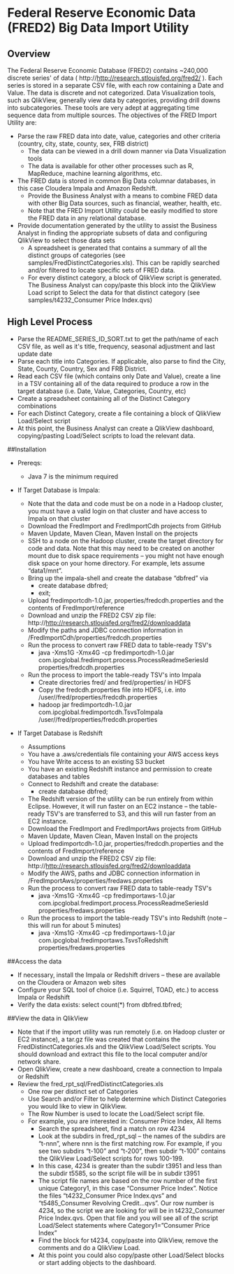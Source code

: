 # Federal Reserve Economic Data (FRED2) Big Data Import Utility

## Overview
The Federal Reserve Economic Database (FRED2) contains ~240,000 discrete series' of data ( http://http://research.stlouisfed.org/fred2/ ). Each series is stored in a separate CSV file, with each row containing a Date and Value.  The data is discrete and not categorized. Data Visualization tools, such as QlikView, generally view data by categories, providing drill downs into subcategories.  These tools are very adept at aggregating time sequence data from multiple sources.  The objectives of the FRED Import Utility are:
* Parse the raw FRED data into date, value, categories and other criteria (country, city, state, county, sex, FRB district) 
	* The data can be viewed in a drill down manner via Data Visualization tools
	* The data is available for other other processes such as R, MapReduce, machine learning algorithms, etc.
* The FRED data is stored in common Big Data columnar databases, in this case Cloudera Impala and Amazon Redshift.  
	* Provide the Business Analyst with a means to combine FRED data with other Big Data sources, such as financial, weather, health, etc.
	* Note that the FRED Import Utility could be easily modified to store the FRED data in any relational database.
* Provide documentation generated by the utility to assist the Business Analyst in finding the appropriate subsets of data and configuring QlikView to select those data sets
	* A spreadsheet is generated that contains a summary of all the distinct groups of categories (see samples/FredDistinctCategories.xls).  This can be rapidly searched and/or filtered to locate specific sets of FRED data.
	* For every distinct category, a block of QlikView script is generated.  The Business Analyst can copy/paste this block into the QlikView Load script to Select the data for that distinct category (see samples/t4232_Consumer Price Index.qvs)

## High Level Process
* Parse the README_SERIES_ID_SORT.txt to get the path/name of each CSV file, as well as it's title, frequency, seasonal adjustment and last update date
* Parse each title into Categories.  If applicable, also parse to find the City, State, County, Country, Sex and FRB District.
* Read each CSV file (which contains only Date and Value), create a line in a TSV containing all of the data required to produce a row in the target database (i.e. Date, Value, Categories, Country, etc)
* Create a spreadsheet containing all of the Distinct Category combinations
* For each Distinct Category, create a file containing a block of QlikView Load/Select script
* At this point, the Business Analyst can create a QlikView dashboard, copying/pasting Load/Select scripts to load the relevant data.

##Installation
* Prereqs:
	* Java 7 is the minimum required
* If Target Database is Impala:
	* Note that the data and code must be on a node in a Hadoop cluster, you must have a valid login on that cluster and have access to Impala on that cluster
	* Download the FredImport and FredImportCdh projects from GitHub
	* Maven Update, Maven Clean, Maven Install on the projects
	* SSH to a node on the Hadoop cluster, create the target directory for code and data.  Note that this may need to be created on another mount due to disk space requirements – you might not have enough disk space on your home directory.  For example, lets assume “data1/mnt”.  
	* Bring up the impala-shell and create the database “dbfred” via
		* create database dbfred;
		* exit;
	* Upload fredimportcdh-1.0.jar, properties/fredcdh.properties and the contents of FredImport/reference
	* Download and unzip the FRED2 CSV zip file: http://http://research.stlouisfed.org/fred2/downloaddata
	* Modify the paths and JDBC connection information in /FredImportCdh/properties/fredcdh.properties
	* Run the process to convert raw FRED data to table-ready TSV's
		* java -Xms1G -Xmx4G -cp fredimportcdh-1.0.jar com.ipcglobal.fredimport.process.ProcessReadmeSeriesId properties/fredcdh.properties
	* Run the process to import the table-ready TSV's into Impala
		* Create directories fred/ and fred/properties/ in HDFS
		* Copy the fredcdh.properties file into HDFS, i.e. into /user/<yourLogin>/fred/properties/fredcdh.properties
		* hadoop jar fredimportcdh-1.0.jar com.ipcglobal.fredimportcdh.TsvsToImpala /user/<yourLogin>/fred/properties/fredcdh.properties

* If Target Database is Redshift
	* Assumptions
	* You have a .aws/credentials file containing your AWS access keys
	* You have Write access to an existing S3 bucket
	* You have an existing Redshift instance and permission to create databases and tables
	* Connect to Redshift and create the database:
		* create database dbfred;
	* The Redshift version of the utility can be run entirely from within Eclipse.  However, it will run faster on an EC2 instance – the table-ready TSV's are transferred to S3, and this will run faster from an EC2 instance.  
	* Download the FredImport and FredImportAws projects from GitHub
	* Maven Update, Maven Clean, Maven Install on the projects
	* Upload fredimportcdh-1.0.jar, properties/fredcdh.properties and the contents of FredImport/reference
	* Download and unzip the FRED2 CSV zip file: http://http://research.stlouisfed.org/fred2/downloaddata
	* Modify the AWS, paths and JDBC connection information in /FredImportAws/properties/fredaws.properties
	* Run the process to convert raw FRED data to table-ready TSV's
		* java -Xms1G -Xmx4G -cp fredimportaws-1.0.jar com.ipcglobal.fredimport.process.ProcessReadmeSeriesId properties/fredaws.properties
	* Run the process to import the table-ready TSV's into Redshift (note – this will run for about 5 minutes) 
		* java -Xms1G -Xmx4G -cp fredimportaws-1.0.jar com.ipcglobal.fredimportaws.TsvsToRedshift properties/fredaws.properties

##Access the data
* If necessary, install the Impala or Redshift drivers – these are available on the Cloudera or Amazon web sites
* Configure your SQL tool of choice (i.e. Squirrel, TOAD, etc.) to access Impala or Redshift
* Verify the data exists: select count(*) from dbfred.tbfred;

##View the data in QlikView
* Note that if the import utility was run remotely (i.e. on Hadoop cluster or EC2 instance), a tar.gz file was created that contains the FredDistinctCategories.xls and the QlikView Load/Select scripts.  You should download and extract this file to the local computer and/or network share.
* Open QlikView, create a new dashboard, create a connection to Impala or Redshift 
* Review the fred_rpt_sql/FredDistinctCategories.xls
	* One row per distinct set of Categories
	* Use Search and/or Filter to help determine which Distinct Categories you would like to view in QlikView.
	* The Row Number is used to locate the Load/Select script file.
	* For example, you are interested in: Consumer Price Index, All Items
		* Search the spreadsheet, find a match on row 4234
		* Look at the subdirs in fred_rpt_sql – the names of the subdirs are “t-nnn”, where nnn is the first matching row.  For example, if you see two subdirs “t-100” and “t-200”, then subdir “t-100” contains the QlikView Load/Select scripts for rows 100-199.
		* In this case, 4234 is greater than the subdir t3951 and less than the subdir t5585, so the script file will be in subdir t3951
		* The script file names are based on the row number of the first unique Category1, in this case “Consumer Price Index”.  Notice the files “t4232_Consumer Price Index.qvs” and “t5485_Consumer Revolving Credit...qvs”.  Our row number is 4234, so the script we are looking for will be in  t4232_Consumer Price Index.qvs. Open that file and you will see all of the script Load/Select statements where Category1=”Consumer Price Index”
		* Find the block for t4234, copy/paste into QlikView, remove the comments and do a QlikView Load.
		* At this point you could also copy/paste other Load/Select blocks or start adding objects to the dashboard.
